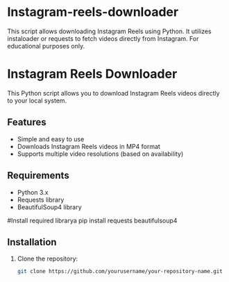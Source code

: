# Instagram-reels-downloader
This script allows downloading Instagram Reels using Python. It utilizes instaloader or requests to fetch videos directly from Instagram. For educational purposes only.

# Instagram Reels Downloader

This Python script allows you to download Instagram Reels videos directly to your local system.

## Features
- Simple and easy to use
- Downloads Instagram Reels videos in MP4 format
- Supports multiple video resolutions (based on availability)

## Requirements
- Python 3.x
- Requests library
- BeautifulSoup4 library

#Install required librarya
pip install requests beautifulsoup4

## Installation

1. Clone the repository:
   ```bash
   git clone https://github.com/yourusername/your-repository-name.git